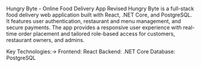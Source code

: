 Hungry Byte - Online Food Delivery App
Revised Hungry Byte is a full-stack food delivery web application built with React, .NET Core, and PostgreSQL. It features user authentication, restaurant and menu management, and secure payments. The app provides a responsive user experience with real-time order placement and tailored role-based access for customers, restaurant owners, and admins.

Key Technologies:->
Frontend: React
Backend: .NET Core
Database: PostgreSQL
